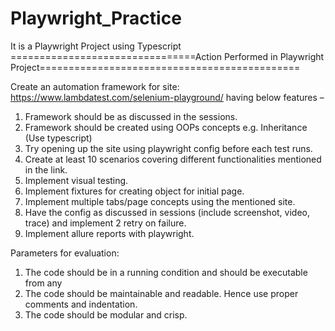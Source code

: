 # Playwright_Practice
It is a Playwright Project using Typescript
================================Action Performed in Playwright Project=============================================


Create an automation framework for site: https://www.lambdatest.com/selenium-playground/ having below features –

1.	Framework should be as discussed in the sessions.
2.	Framework should be created using OOPs concepts e.g. Inheritance (Use typescript)
3.	Try opening up the site using playwright config before each test runs.
4.	Create at least 10 scenarios covering different functionalities mentioned in the link.
5.	Implement visual testing.
6.	Implement fixtures for creating object for initial page.
7.	Implement multiple tabs/page concepts using the mentioned site.
8.	Have the config as discussed in sessions (include screenshot, video, trace) and implement 2 retry on failure.
9.	Implement allure reports with playwright.

Parameters for evaluation:
1.	The code should be in a running condition and should be executable from any
2.	The code should be maintainable and readable. Hence use proper comments and indentation.
3.	The code should be modular and crisp.



